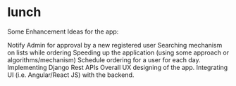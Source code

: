 # lunch

Some Enhancement Ideas for the app:

Notify Admin for approval by a new registered user
Searching mechanism on lists while ordering
Speeding up the application (using some approach or algorithms/mechanism)
Schedule ordering for a user for each day.
Implementing Django Rest APIs
Overall UX designing of the app.
Integrating UI (i.e. Angular/React JS) with the backend.